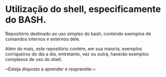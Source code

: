# Utilização do shell, especificamente do BASH.

Repositório destinado ao uso simples do bash, contendo exemplos de comandos internos e externos dele.

Além do mais, este repositório contém, em sua maioria, exemplos corriqueiros do dia a dia, entretanto, vez ou outra, haverão exemplos complexos de uso do shell.

~Esteja disposto a aprender e reaprender.~